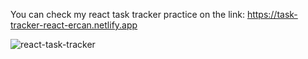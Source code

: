 You can check my react task tracker practice on the link: https://task-tracker-react-ercan.netlify.app


![react-task-tracker](https://user-images.githubusercontent.com/97911063/161283260-b8912d23-f33f-4133-9a8b-9a4d81e67313.gif)
